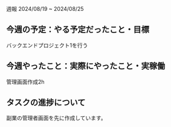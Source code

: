 週報 2024/08/19 ~ 2024/08/25
## 今週の予定：やる予定だったこと・目標

バックエンドプロジェクト1を行う

## 今週やったこと：実際にやったこと・実稼働

管理画面作成2h

## タスクの進捗について

副業の管理者画面を先に作成しています。
